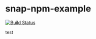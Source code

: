 # snap-npm-example

[![Build Status](https://snap-ci.com/snap-ci-examples/npm-deploy-example/branch/master/build_image)](https://snap-ci.com/snap-ci-examples/npm-deploy-example/branch/master)

test
